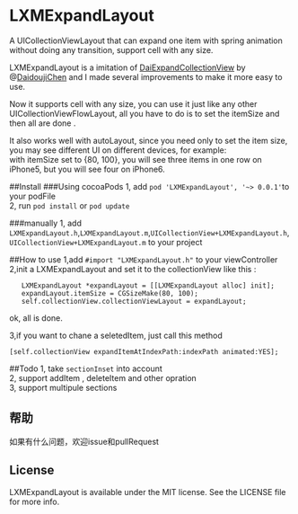 # LXMExpandLayout    
A UICollectionViewLayout that can expand one item with spring animation without doing any transition,  support cell with any size.

LXMExpandLayout is a imitation of [DaiExpandCollectionView](https://github.com/DaidoujiChen/DaiExpandCollectionView) by @[DaidoujiChen](https://github.com/DaidoujiChen) and I made several improvements to make it more easy to use.    

Now it supports cell with any size, you can use it just like any other UICollectionViewFlowLayout, all you have to do is to set the itemSize and then all are done .

It also works well with autoLayout, since you need only to set the item size, you may see different UI on different devices, for example:      
with itemSize set to {80, 100}, you will see three items in one row on iPhone5, but you will see four on iPhone6.     



##Install 
###Using cocoaPods
1, add `pod 'LXMExpandLayout', '~> 0.0.1'`to your podFile    
2, run `pod install` or `pod update`        

###manually
1, add `LXMExpandLayout.h`,`LXMExpandLayout.m`,`UICollectionView+LXMExpandLayout.h`,`UICollectionView+LXMExpandLayout.m` to your project

##How to use
1,add `#import "LXMExpandLayout.h"` to your viewController    
2,init a LXMExpandLayout and set it to the collectionView like this :       

       LXMExpandLayout *expandLayout = [[LXMExpandLayout alloc] init];
       expandLayout.itemSize = CGSizeMake(80, 100);
       self.collectionView.collectionViewLayout = expandLayout;
  ok, all is done.       
  
3,if you want to chane a seletedItem, just call this method      

    [self.collectionView expandItemAtIndexPath:indexPath animated:YES];    
    
    
##Todo
1, take `sectionInset` into account     
2, support addItem , deleteItem and other opration    
3, support multipule sections     


## 帮助
如果有什么问题，欢迎issue和pullRequest  

## License
LXMExpandLayout is available under the MIT license. See the LICENSE file for more info. 





